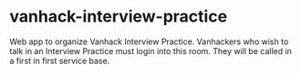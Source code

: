 # vanhack-interview-practice

Web app to organize Vanhack Interview Practice. Vanhackers who wish to talk in an Interview Practice must login into this room.
They will be called in a first in first service base.
